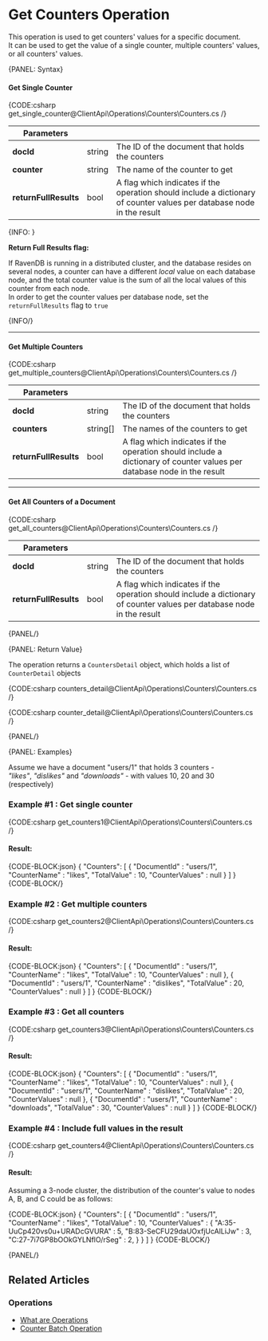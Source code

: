 # Get Counters Operation

This operation is used to get counters' values for a specific document.  
It can be used to get the value of a single counter, multiple counters' values, or all counters' values.

{PANEL: Syntax}

#### Get Single Counter

{CODE:csharp get_single_counter@ClientApi\Operations\Counters\Counters.cs /}

| Parameters | | |
| ------------- | ------------- | ----- |
| **docId** | string | The ID of the document that holds the counters |
| **counter** | string | The name of the counter to get |
| **returnFullResults** | bool | A flag which indicates if the operation should include a dictionary of counter values per database node in the result  |

{INFO: }

__Return Full Results flag:__  

If RavenDB is running in a distributed cluster, and the database resides on several nodes,
a counter can have a different *local* value on each database node, and the total counter value is the
sum of all the local values of this counter from each node.  
In order to get the counter values per database node, set the `returnFullResults` flag to `true`

{INFO/}

---

#### Get Multiple Counters 

{CODE:csharp get_multiple_counters@ClientApi\Operations\Counters\Counters.cs /}

| Parameters | | |
| ------------- | ------------- | ----- |
| **docId** | string | The ID of the document that holds the counters |
| **counters** | string[] | The names of the counters to get |
| **returnFullResults** | bool | A flag which indicates if the operation should include a dictionary of counter values per database node in the result  |

---

#### Get All Counters of a Document 

{CODE:csharp get_all_counters@ClientApi\Operations\Counters\Counters.cs /}

| Parameters | | |
| ------------- | ------------- | ----- |
| **docId** | string | The ID of the document that holds the counters |
| **returnFullResults** | bool | A flag which indicates if the operation should include a dictionary of counter values per database node in the result  |

{PANEL/}

{PANEL: Return Value}

The operation returns a `CountersDetail` object, which holds a list of `CounterDetail` objects

{CODE:csharp counters_detail@ClientApi\Operations\Counters\Counters.cs /}

{CODE:csharp counter_detail@ClientApi\Operations\Counters\Counters.cs /}

{PANEL/}

{PANEL: Examples}

Assume we have a document "users/1" that holds 3 counters -  
_"likes"_, _"dislikes"_ and _"downloads"_ -  with values 10, 20 and 30 (respectively)

### Example #1 : Get single counter

{CODE:csharp get_counters1@ClientApi\Operations\Counters\Counters.cs /}

#### Result:

{CODE-BLOCK:json}
{
	"Counters": 
    [
		{
			"DocumentId" : "users/1",
			"CounterName" : "likes",
			"TotalValue" : 10,
			"CounterValues" : null
		}
	]
}
{CODE-BLOCK/}

### Example #2 : Get multiple counters 

{CODE:csharp get_counters2@ClientApi\Operations\Counters\Counters.cs /}

#### Result:

{CODE-BLOCK:json}
{
	"Counters": 
    [
		{
			"DocumentId" : "users/1",
			"CounterName" : "likes",
			"TotalValue" : 10,
			"CounterValues" : null
		},
        {
			"DocumentId" : "users/1",
			"CounterName" : "dislikes",
			"TotalValue" : 20,
			"CounterValues" : null
		}
	]
}
{CODE-BLOCK/}

### Example #3 : Get all counters 

{CODE:csharp get_counters3@ClientApi\Operations\Counters\Counters.cs /}

#### Result:

{CODE-BLOCK:json}
{
	"Counters": 
    [
		{
			"DocumentId" : "users/1",
			"CounterName" : "likes",
			"TotalValue" : 10,
			"CounterValues" : null
		},
        {
			"DocumentId" : "users/1",
			"CounterName" : "dislikes",
			"TotalValue" : 20,
			"CounterValues" : null
		},
        {
			"DocumentId" : "users/1",
			"CounterName" : "downloads",
			"TotalValue" : 30,
			"CounterValues" : null
		}
	]
}
{CODE-BLOCK/}

### Example #4 : Include full values in the result

{CODE:csharp get_counters4@ClientApi\Operations\Counters\Counters.cs /}

#### Result:

Assuming a 3-node cluster, the distribution of the counter's value to nodes A, B, and C could be as follows:

{CODE-BLOCK:json}
{
	"Counters": 
    [
		{
			"DocumentId" : "users/1",
			"CounterName" : "likes",
			"TotalValue" : 10,
			"CounterValues" : 
            {
                "A:35-UuCp420vs0u+URADcGVURA" : 5,
                "B:83-SeCFU29daUOxfjUcAlLiJw" : 3,
                "C:27-7i7GP8bOOkGYLNflO/rSeg" : 2,
            }
		}
	]
}
{CODE-BLOCK/}

{PANEL/}

## Related Articles

### Operations

- [What are Operations](../../../client-api/operations/what-are-operations)
- [Counter Batch Operation](../../../client-api/operations/counters/counter-batch)

